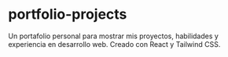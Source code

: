 # portfolio-projects
Un portafolio personal para mostrar mis proyectos, habilidades y experiencia en desarrollo web. Creado con React y Tailwind CSS.
